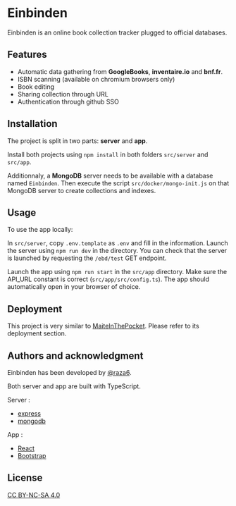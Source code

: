 # Einbinden

Einbinden is an online book collection tracker plugged to official databases.

## Features

- Automatic data gathering from **GoogleBooks**, **inventaire.io** and **bnf.fr**.
- ISBN scanning (available on chromium browsers only)
- Book editing
- Sharing collection through URL
- Authentication through github SSO

## Installation

The project is split in two parts: **server** and **app**.

Install both projects using `npm install` in both folders `src/server` and `src/app`.

Additionnaly, a **MongoDB** server needs to be available with a database named `Einbinden`. Then execute the script `src/docker/mongo-init.js` on that MongoDB server to create collections and indexes.

## Usage

To use the app locally:

In `src/server`, copy `.env.template` as `.env` and fill in the information.
Launch the server using `npm run dev` in the directory. You can check that the server is launched by requesting the `/ebd/test` GET endpoint.

Launch the app using `npm run start` in the `src/app` directory. Make sure the API_URL constant is correct (`src/app/src/config.ts`). The app should automatically open in your browser of choice.

## Deployment

This project is very similar to [MaiteInThePocket](https://github.com/raza6/MaiteInThePocket). Please refer to its deployment section.

## Authors and acknowledgment

Einbinden has been developed by [@raza6](https://github.com/raza6).

Both server and app are built with TypeScript.

Server :
  - [express](https://www.npmjs.com/package/express)
  - [mongodb](https://www.npmjs.com/package/mongodb)
  
App : 
  - [React](https://www.npmjs.com/package/react)
  - [Bootstrap](https://getbootstrap.com/)


## License

[CC BY-NC-SA 4.0](https://creativecommons.org/licenses/by-nc-sa/4.0/legalcode)